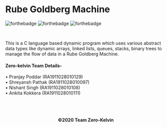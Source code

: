 <h1>Rube Goldberg Machine</h1>

  ![forthebadge](https://forthebadge.com/images/badges/built-with-love.svg)
  ![forthebadge](https://forthebadge.com/images/badges/uses-brains.svg)
  ![forthebadge](https://forthebadge.com/images/badges/check-it-out.svg)
  
  <br>
  <p>This is a C language based dynamic program which uses various abstract data types like dynamic arrays, linked lists, queues, stacks, binary trees to manage the flow of data in a Rube Goldberg Machine. </p>
  <h4>Zero-kelvin Team Details-</h4>
  <p>
• Pranjay Poddar (RA1911028010129)<br>
• Shreyansh Pathak (RA1911028010097)<br>
• Nishant Singh (RA1911028010108)<br>
• Ankita Kokkera (RA1911028010111)<br>
</p>
  <br><br>
  <h4 align="center">
   ©2020 Team Zero-Kelvin
  </h4>
